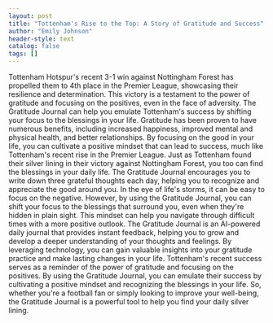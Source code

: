 ```yaml
---
layout: post
title: "Tottenham's Rise to the Top: A Story of Gratitude and Success"
author: "Emily Johnson"
header-style: text
catalog: false
tags: []
---
```


Tottenham Hotspur's recent 3-1 win against Nottingham Forest has propelled them to 4th place in the Premier League, showcasing their resilience and determination. This victory is a testament to the power of gratitude and focusing on the positives, even in the face of adversity. The Gratitude Journal can help you emulate Tottenham's success by shifting your focus to the blessings in your life. Gratitude has been proven to have numerous benefits, including increased happiness, improved mental and physical health, and better relationships. By focusing on the good in your life, you can cultivate a positive mindset that can lead to success, much like Tottenham's recent rise in the Premier League. Just as Tottenham found their silver lining in their victory against Nottingham Forest, you too can find the blessings in your daily life. The Gratitude Journal encourages you to write down three grateful thoughts each day, helping you to recognize and appreciate the good around you. In the eye of life's storms, it can be easy to focus on the negative. However, by using the Gratitude Journal, you can shift your focus to the blessings that surround you, even when they're hidden in plain sight. This mindset can help you navigate through difficult times with a more positive outlook. The Gratitude Journal is an AI-powered daily journal that provides instant feedback, helping you to grow and develop a deeper understanding of your thoughts and feelings. By leveraging technology, you can gain valuable insights into your gratitude practice and make lasting changes in your life. Tottenham's recent success serves as a reminder of the power of gratitude and focusing on the positives. By using the Gratitude Journal, you can emulate their success by cultivating a positive mindset and recognizing the blessings in your life. So, whether you're a football fan or simply looking to improve your well-being, the Gratitude Journal is a powerful tool to help you find your daily silver lining.